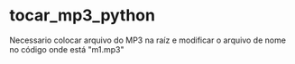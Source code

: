 # tocar_mp3_python
Necessario colocar arquivo do MP3 na raíz e modificar o arquivo de nome no código onde está "m1.mp3"
